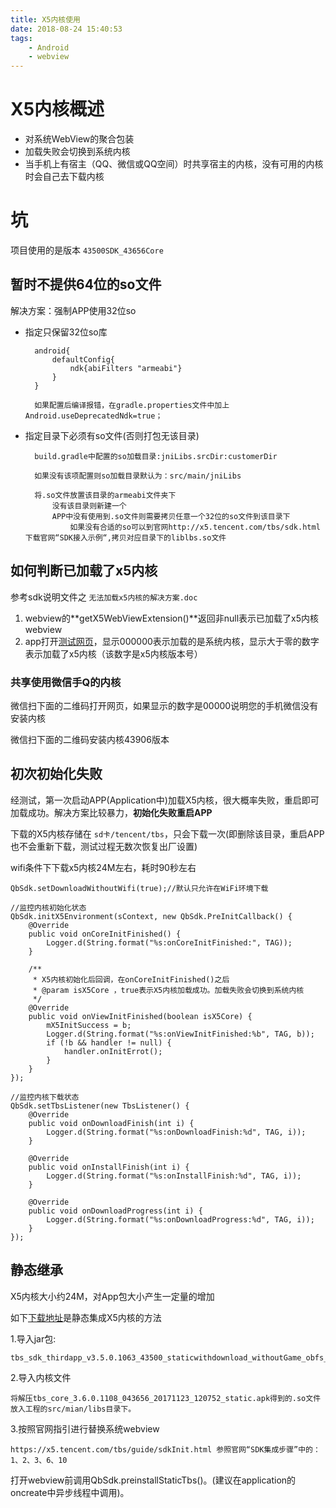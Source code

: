 ```yaml
---
title: X5内核使用
date: 2018-08-24 15:40:53
tags: 
	- Android
	- webview
---
```


# X5内核概述 #

- 对系统WebView的聚合包装
- 加载失败会切换到系统内核
- 当手机上有宿主（QQ、微信或QQ空间）时共享宿主的内核，没有可用的内核时会自己去下载内核

# 坑 #

项目使用的是版本 `43500SDK_43656Core`

## 暂时不提供64位的so文件 ##

解决方案：强制APP使用32位so

- 指定只保留32位so库

		android{
			defaultConfig{
				ndk{abiFilters "armeabi"}
			}
		}
		
		如果配置后编译报错，在gradle.properties文件中加上 Android.useDeprecatedNdk=true； 

- 指定目录下必须有so文件(否则打包无该目录)

		build.gradle中配置的so加载目录:jniLibs.srcDir:customerDir

		如果没有该项配置则so加载目录默认为：src/main/jniLibs

		将.so文件放置该目录的armeabi文件夹下
			没有该目录则新建一个
			APP中没有使用到.so文件则需要拷贝任意一个32位的so文件到该目录下
				如果没有合适的so可以到官网http://x5.tencent.com/tbs/sdk.html下载官网“SDK接入示例“,拷贝对应目录下的liblbs.so文件

## 如何判断已加载了x5内核 ##

参考sdk说明文件之 `无法加载x5内核的解决方案.doc`

1. webview的**getX5WebViewExtension()**返回非null表示已加载了x5内核webview
2. app打开[测试网页](http://soft.imtt.qq.com/browser/tes/feedback.html)，显示000000表示加载的是系统内核，显示大于零的数字表示加载了x5内核（该数字是x5内核版本号）

### 共享使用微信手Q的内核 ###

微信扫下面的二维码打开网页，如果显示的数字是00000说明您的手机微信没有安装内核

微信扫下面的二维码安装内核43906版本

## 初次初始化失败 ##

经测试，第一次启动APP(Application中)加载X5内核，很大概率失败，重启即可加载成功。解决方案比较暴力，**初始化失败重启APP**

下载的X5内核存储在 `sd卡/tencent/tbs`，只会下载一次(即删除该目录，重启APP也不会重新下载，测试过程无数次恢复出厂设置)

wifi条件下下载x5内核24M左右，耗时90秒左右

	QbSdk.setDownloadWithoutWifi(true);//默认只允许在WiFi环境下载

	//监控内核初始化状态
    QbSdk.initX5Environment(sContext, new QbSdk.PreInitCallback() {
        @Override
        public void onCoreInitFinished() {
            Logger.d(String.format("%s:onCoreInitFinished:", TAG));
        }

		/**
         * X5内核初始化后回调，在onCoreInitFinished()之后
         * @param isX5Core ，true表示X5内核加载成功。加载失败会切换到系统内核
         */
        @Override
        public void onViewInitFinished(boolean isX5Core) {
            mX5InitSuccess = b;
            Logger.d(String.format("%s:onViewInitFinished:%b", TAG, b));
            if (!b && handler != null) {
                handler.onInitErrot();
            }
        }
    });

	//监控内核下载状态
    QbSdk.setTbsListener(new TbsListener() {
        @Override
        public void onDownloadFinish(int i) {
            Logger.d(String.format("%s:onDownloadFinish:%d", TAG, i));
        }

        @Override
        public void onInstallFinish(int i) {
            Logger.d(String.format("%s:onInstallFinish:%d", TAG, i));
        }

        @Override
        public void onDownloadProgress(int i) {
            Logger.d(String.format("%s:onDownloadProgress:%d", TAG, i));
        }
    });

## 静态继承 ##

X5内核大小约24M，对App包大小产生一定量的增加

如下[下载地址](http://soft.tbs.imtt.qq.com/17421/tbs_res_imtt_tbs_release_integrateWithX5core_43500SDK_43656Core.zip)是静态集成X5内核的方法

1.导入jar包:

	tbs_sdk_thirdapp_v3.5.0.1063_43500_staticwithdownload_withoutGame_obfs_20171011_195714.jar

2.导入内核文件

	将解压tbs_core_3.6.0.1108_043656_20171123_120752_static.apk得到的.so文件放入工程的src/mian/libs目录下。

3.按照官网指引进行替换系统webview

	https://x5.tencent.com/tbs/guide/sdkInit.html 参照官网“SDK集成步骤”中的：1、2、3、6、10

打开webview前调用QbSdk.preinstallStaticTbs()。(建议在application的oncreate中异步线程中调用)。

